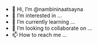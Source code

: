 - 👋 Hi, I’m @nambininaatsayna
- 👀 I’m interested in ...
- 🌱 I’m currently learning ...
- 💞️ I’m looking to collaborate on ...
- 📫 How to reach me ...

<!---
nambininaatsayna/nambininaatsayna is a ✨ special ✨ repository because its `README.md` (this file) appears on your GitHub profile.
You can click the Preview link to take a look at your changes.
--->
